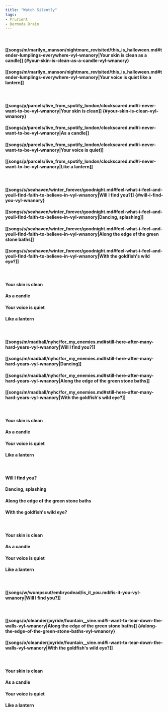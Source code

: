 ```yaml
---
title: "Watch Silently"
tags:
- Prurient
- Bermuda Drain
---
```

&nbsp;
#### [[songs/m/marilyn_manson/nightmare_revisited/this_is_halloween.md#tender-lumplings-everywhere-vyl-wnanory|Your skin is clean as a candle]] {#your-skin-is-clean-as-a-candle-vyl-wnanory}
#### [[songs/m/marilyn_manson/nightmare_revisited/this_is_halloween.md#tender-lumplings-everywhere-vyl-wnanory|Your voice is quiet like a lantern]]
&nbsp;
#### [[songs/p/parcels/live_from_spotify_london/clockscared.md#i-never-want-to-be-vyl-wnanory|Your skin is clean]] {#your-skin-is-clean-vyl-wnanory}
#### [[songs/p/parcels/live_from_spotify_london/clockscared.md#i-never-want-to-be-vyl-wnanory|As a candle]]
#### [[songs/p/parcels/live_from_spotify_london/clockscared.md#i-never-want-to-be-vyl-wnanory|Your voice is quiet]]
#### [[songs/p/parcels/live_from_spotify_london/clockscared.md#i-never-want-to-be-vyl-wnanory|Like a lantern]]
&nbsp;
#### [[songs/s/seahaven/winter_forever/goodnight.md#feel-what-i-feel-and-youll-find-faith-to-believe-in-vyl-wnanory|Will I find you?]] {#will-i-find-you-vyl-wnanory}
#### [[songs/s/seahaven/winter_forever/goodnight.md#feel-what-i-feel-and-youll-find-faith-to-believe-in-vyl-wnanory|Dancing, splashing]]
#### [[songs/s/seahaven/winter_forever/goodnight.md#feel-what-i-feel-and-youll-find-faith-to-believe-in-vyl-wnanory|Along the edge of the green stone baths]]
#### [[songs/s/seahaven/winter_forever/goodnight.md#feel-what-i-feel-and-youll-find-faith-to-believe-in-vyl-wnanory|With the goldfish's wild eye?]]
&nbsp;
#### Your skin is clean
#### As a candle
#### Your voice is quiet
#### Like a lantern
&nbsp;
#### [[songs/m/madball/nyhc/for_my_enemies.md#still-here-after-many-hard-years-vyl-wnanory|Will I find you?]]
#### [[songs/m/madball/nyhc/for_my_enemies.md#still-here-after-many-hard-years-vyl-wnanory|Dancing]]
#### [[songs/m/madball/nyhc/for_my_enemies.md#still-here-after-many-hard-years-vyl-wnanory|Along the edge of the green stone baths]]
#### [[songs/m/madball/nyhc/for_my_enemies.md#still-here-after-many-hard-years-vyl-wnanory|With the goldfish's wild eye?]]
&nbsp;
#### Your skin is clean
#### As a candle
#### Your voice is quiet
#### Like a lantern
&nbsp;
#### Will I find you?
#### Dancing, splashing
#### Along the edge of the green stone baths
#### With the goldfish's wild eye?
&nbsp;
#### Your skin is clean
#### As a candle
#### Your voice is quiet
#### Like a lantern
&nbsp;
#### [[songs/w/wumpscut/embryodead/is_it_you.md#is-it-you-vyl-wnanory|Will I find you?]]
&nbsp;
#### [[songs/o/oleander/joyride/fountain__vine.md#i-want-to-tear-down-the-walls-vyl-wnanory|Along the edge of the green stone baths]] {#along-the-edge-of-the-green-stone-baths-vyl-wnanory}
#### [[songs/o/oleander/joyride/fountain__vine.md#i-want-to-tear-down-the-walls-vyl-wnanory|With the goldfish's wild eye?]]
&nbsp;
#### Your skin is clean
#### As a candle
#### Your voice is quiet
#### Like a lantern

